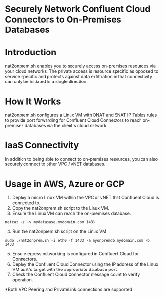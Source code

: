 # Securely Network Confluent Cloud Connectors to On-Premises Databases

# Introduction
nat2onprem.sh enables you to securely access on-premises resources via your cloud networks. The private access is resource specific as opposed to service specific and protects against data exfiltration in that connectivity can only be initiated in a single direction.

# How It Works
nat2onprem.sh configures a Linux VM with DNAT and SNAT IP Tables rules to provide port forwarding for Confluent Cloud Connectors to reach on-premises databases via the client's cloud network.

# IaaS Connectivity
In addition to being able to connect to on-premises resources, you can also securely connect to other VPC / vNET databases.

# Usage in AWS, Azure or GCP
1. Deploy a micro Linux VM within the VPC or vNET that Confluent Cloud is connected to.
2. Copy the nat2onprem.sh script to the Linux VM.
3. Ensure the Linux VM can reach the on-premises database.
```
netcat -z -v mydatabase.mydomain.com 1433
```
4. Run the nat2onprem.sh script on the Linux VM
```
sudo ./nat2onprem.sh -i eth0 -f 1433 -a myonpremdb.mydomain.com -b 1433
```
5. Ensure egress networking is configured in Confluent Cloud for Connectors.
7. Deploy the Confluent Cloud Connector using the IP address of the Linux VM as it's target with the appropriate database port.
8. Check the Confluent Cloud Connector message count to verify operation.

*Both VPC Peering and PrivateLink connections are supported

